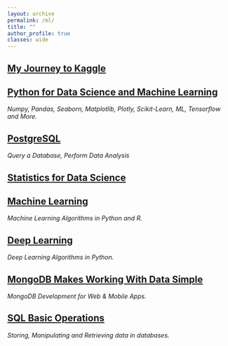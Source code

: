 ```yaml
---
layout: archive
permalink: /ml/
title: ""
author_profile: true
classes: wide
---
```


## [My Journey to Kaggle](../_posts/2020-02-22-kaggle-guide.md)

## [Python for Data Science and Machine Learning](../_posts/2020-02-22-pythondsml.md) 
*Numpy, Pandas, Seaborn, Matplotlib, Plotly, Scikit-Learn, ML, Tensorflow and More.*

## [PostgreSQL](../_posts/2020-02-23-postgresql.md)
*Query a Database, Perform Data Analysis*

## [Statistics for Data Science](../_posts/2020-02-22-statistics.md)

## [Machine Learning](../_posts/2020-02-22-ml.md)
*Machine Learning Algorithms in Python and R.*

## [Deep Learning](../_posts/2020-02-22-dl.md)
*Deep Learning Algorithms in Python.*

## [MongoDB Makes Working With Data Simple](../_posts/2019-11-01-MongoDB.md)
*MongoDB Development for Web & Mobile Apps.*

## [SQL Basic Operations](../_posts/2020-02-07-SQL.md)
*Storing, Manipulating and Retrieving data in databases.*




